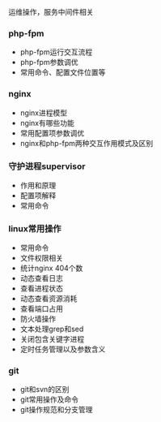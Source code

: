 运维操作，服务中间件相关

### php-fpm
* php-fpm运行交互流程
* php-fpm参数调优
* 常用命令、配置文件位置等

### nginx 
* nginx进程模型
* nginx有哪些功能
* 常用配置项参数调优
* nginx和php-fpm两种交互作用模式及区别

### 守护进程supervisor
* 作用和原理
* 配置项解释
* 常用命令

### linux常用操作
* 常用命令
* 文件权限相关
* 统计nginx 404个数
* 动态查看日志
* 查看进程状态
* 动态查看资源消耗
* 查看端口占用
* 防火墙操作
* 文本处理grep和sed
* 关闭包含关键字进程
* 定时任务管理以及参数含义

### git
* git和svn的区别
* git常用操作及命令
* git操作规范和分支管理